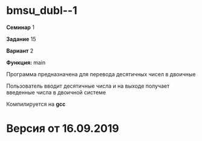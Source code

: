 # bmsu_dubl--1
**Семинар** 
1 

**Задание** 
15

**Вариант** 
2

**Функция:**
main

Программа предназначена для перевода десятичных чисел в двоичные

Пользователь вводит десятичные числа и на выходе получает введенные числа в двоичной системе

Компилируется на 
**gcc** 

# Версия от 16.09.2019


